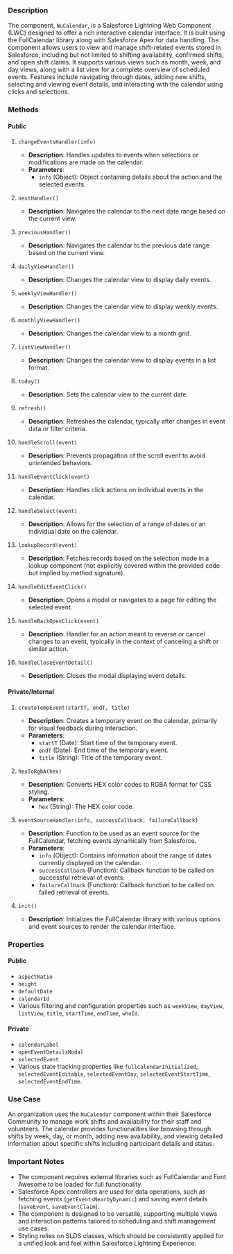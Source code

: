 ### Description

The component, `NuCalendar`, is a Salesforce Lightning Web Component (LWC) designed to offer a rich interactive calendar interface. It is built using the FullCalendar library along with Salesforce Apex for data handling. The component allows users to view and manage shift-related events stored in Salesforce, including but not limited to shifting availability, confirmed shifts, and open shift claims. It supports various views such as month, week, and day views, along with a list view for a complete overview of scheduled events. Features include navigating through dates, adding new shifts, selecting and viewing event details, and interacting with the calendar using clicks and selections.

### Methods

#### Public

1. `changeEventsHandler(info)`
   - **Description**: Handles updates to events when selections or modifications are made on the calendar.
   - **Parameters**:
     - `info` (Object): Object containing details about the action and the selected events.

2. `nextHandler()`
   - **Description**: Navigates the calendar to the next date range based on the current view.

3. `previousHandler()`
   - **Description**: Navigates the calendar to the previous date range based on the current view.

4. `dailyViewHandler()`
   - **Description**: Changes the calendar view to display daily events.

5. `weeklyViewHandler()`
   - **Description**: Changes the calendar view to display weekly events.

6. `monthlyViewHandler()`
   - **Description**: Changes the calendar view to a month grid.

7. `listViewHandler()`
   - **Description**: Changes the calendar view to display events in a list format.

8. `today()`
   - **Description**: Sets the calendar view to the current date.

9. `refresh()`
   - **Description**: Refreshes the calendar, typically after changes in event data or filter criteria.

10. `handleScroll(event)`
    - **Description**: Prevents propagation of the scroll event to avoid unintended behaviors.

11. `handleEventClick(event)`
    - **Description**: Handles click actions on individual events in the calendar.

12. `handleSelect(event)`
    - **Description**: Allows for the selection of a range of dates or an individual date on the calendar.

13. `lookupRecord(event)`
    - **Description**: Fetches records based on the selection made in a lookup component (not explicitly covered within the provided code but implied by method signature).

14. `handleEditEventClick()`
    - **Description**: Opens a modal or navigates to a page for editing the selected event.

15. `handleBackOpenClick(event)`
    - **Description**: Handler for an action meant to reverse or cancel changes to an event, typically in the context of canceling a shift or similar action.

16. `handleCloseEventDetail()`
    - **Description**: Closes the modal displaying event details.

#### Private/Internal

1. `createTempEvent(startT, endT, title)`
   - **Description**: Creates a temporary event on the calendar, primarily for visual feedback during interaction.
   - **Parameters**:
     - `startT` (Date): Start time of the temporary event.
     - `endT` (Date): End time of the temporary event.
     - `title` (String): Title of the temporary event.

2. `hexToRgbA(hex)`
   - **Description**: Converts HEX color codes to RGBA format for CSS styling.
   - **Parameters**:
     - `hex` (String): The HEX color code.

3. `eventSourceHandler(info, successCallback, failureCallback)`
   - **Description**: Function to be used as an event source for the FullCalendar, fetching events dynamically from Salesforce. 
   - **Parameters**:
     - `info` (Object): Contains information about the range of dates currently displayed on the calendar.
     - `successCallback` (Function): Callback function to be called on successful retrieval of events.
     - `failureCallback` (Function): Callback function to be called on failed retrieval of events.

4. `init()`
   - **Description**: Initializes the FullCalendar library with various options and event sources to render the calendar interface.

### Properties

#### Public

- `aspectRatio`
- `height`
- `defaultDate`
- `calendarId`
- Various filtering and configuration properties such as `weekView`, `dayView`, `listView`, `title`, `startTime`, `endTime`, `whoId`.

#### Private

- `calendarLabel`
- `openEventDetailsModal`
- `selectedEvent`
- Various state tracking properties like `fullCalendarInitialized`, `selectedEventEditable`, `selectedEventDay`, `selectedEventStartTime`, `selectedEventEndTime`.

### Use Case

An organization uses the `NuCalendar` component within their Salesforce Community to manage work shifts and availability for their staff and volunteers. The calendar provides functionalities like browsing through shifts by week, day, or month, adding new availability, and viewing detailed information about specific shifts including participant details and status.

### Important Notes

- The component requires external libraries such as FullCalendar and Font Awesome to be loaded for full functionality.
- Salesforce Apex controllers are used for data operations, such as fetching events (`getEventsNearbyDynamic`) and saving event details (`saveEvent`, `saveEventClaim`).
- The component is designed to be versatile, supporting multiple views and interaction patterns tailored to scheduling and shift management use cases.
- Styling relies on SLDS classes, which should be consistently applied for a unified look and feel within Salesforce Lightning Experience.